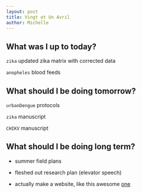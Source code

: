 ```yaml
---
layout: post
title: Vingt et Un Avril
author: Michelle
---
```


## What was I up to today?

`zika` updated zika matrix with corrected data

`anopheles` blood feeds

## What should I be doing tomorrow?

`urbanDengue` protocols

`zika` manuscript

`CHIKV` manuscript

## What should I be doing long term?

* summer field plans

* fleshed out research plan (elevator speech)

* actually make a website, like this awesome [one](https://alexharkess.github.io/)

<i class="fa fa-code" style="color:pink"> </i>




